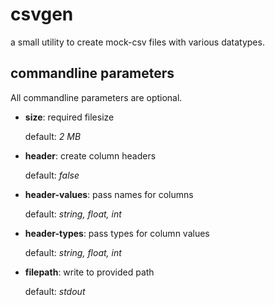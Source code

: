 # csvgen

a small utility to create mock-csv files with various datatypes.

## commandline parameters

All commandline parameters are optional.

- __size__: required filesize

  default: _2 MB_
- __header__: create column headers

  default: _false_
- __header-values__: pass names for columns

  default: _string, float, int_
- __header-types__: pass types for column values

  default: _string, float, int_
- __filepath__: write to provided path

  default: _stdout_
